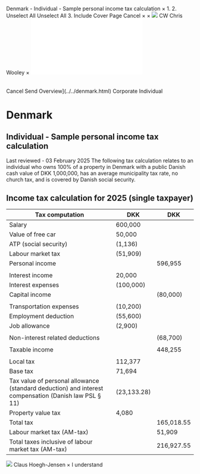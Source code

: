 Denmark - Individual - Sample personal income tax calculation
×
1.
2.
Unselect All
Unselect All
3.
Include Cover Page
Cancel
×
×
![](../../-/media/world-wide-tax-summaries/attachments/global---chris-wooley.ashx%3Frev=ac5e5f3223b34096b1afc2a6009c7320&revision=ac5e5f32-23b3-4096-b1af-c2a6009c7320&hash=859B7ADC84DC2CBEC9760E9E6EE7DE6D0A8BFCDF)
CW
Chris Wooley
×
![](sample-personal-income-tax-calculation.html)
######
Cancel
Send
Overview](../../denmark.html)
Corporate
Individual
# Denmark
## Individual - Sample personal income tax calculation
Last reviewed - 03 February 2025
The following tax calculation relates to an individual who owns 100% of a property in Denmark with a public Danish cash value of DKK 1,000,000, has an average municipality tax rate, no church tax, and is covered by Danish social security.
## Income tax calculation for 2025 (single taxpayer)
| Tax computation | DKK | DKK |
| --- | --- | --- |
| Salary | 600,000 |  |
| Value of free car | 50,000 |  |
| ATP (social security) | (1,136) |  |
| Labour market tax | (51,909) |  |
| Personal income |  | 596,955 |
|  |  |  |
| Interest income | 20,000 |  |
| Interest expenses | (100,000) |  |
| Capital income |  | (80,000) |
|  |  |  |
| Transportation expenses | (10,200) |  |
| Employment deduction | (55,600) |  |
| Job allowance | (2,900) |  |
|  |  |  |
| Non-interest related deductions |  | (68,700) |
|  |  |  |
| Taxable income |  | 448,255 |
|  |  |  |
| Local tax | 112,377 |  |
| Base tax | 71,694 |  |
| Tax value of personal allowance (standard deduction) and interest compensation (Danish law PSL § 11) | (23,133.28) |  |
| Property value tax | 4,080 |  |
| Total tax |  | 165,018.55 |
| Labour market tax (AM-tax) |  | 51,909 |
| Total taxes inclusive of labour market tax (AM-tax) |  | 216,927.55 |
![](../../-/media/world-wide-tax-summaries/denmarkclaus-hoeghjensendenmark--clause-hoeghjensenpng20220714151116669.ashx%3Frev=479d58fbd249453d8b2cff2c456f30d9&revision=479d58fb-d249-453d-8b2c-ff2c456f30d9&hash=7F07421FF6EC2A7BE323AFB9CBDDF9B56873ACCF)
Claus Hoegh-Jensen
×
I understand